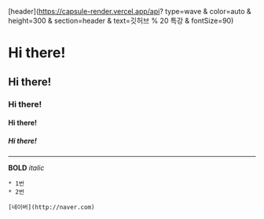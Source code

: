 [header](https://capsule-render.vercel.app/api? type=wave & color=auto & height=300 & section=header & text=깃허브 % 20 특강 & fontSize=90)

# Hi there!
## Hi there!
### Hi there!
#### Hi there!
##### Hi there!

---

**BOLD**
*italic*
~~~줄긋기~~~
* 1번
* 2번

[네이버](http://naver.com)
